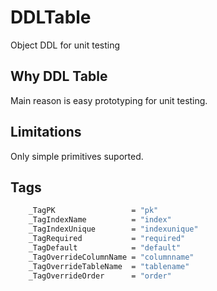 # DDLTable

Object DDL for unit testing

## Why DDL Table

Main reason is easy prototyping for unit testing.

## Limitations

Only simple primitives suported.

## Tags

```sh
    _TagPK                 = "pk"
    _TagIndexName          = "index"
    _TagIndexUnique        = "indexunique"
    _TagRequired           = "required"
    _TagDefault            = "default"
    _TagOverrideColumnName = "columnname"
    _TagOverrideTableName  = "tablename"
    _TagOverrideOrder      = "order"
```
